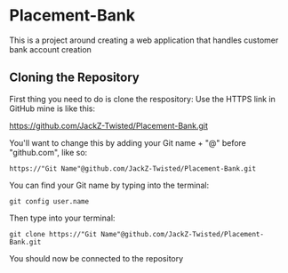 # Placement-Bank
This is a project around creating a web application that handles customer bank account creation

## Cloning the Repository

First thing you need to do is clone the respository:
Use the HTTPS link in GitHub mine is like this:

https://github.com/JackZ-Twisted/Placement-Bank.git

You'll want to change this by adding your Git name + "@" before "github.com", like so:

`https://"Git Name"@github.com/JackZ-Twisted/Placement-Bank.git`

You can find your Git name by typing into the terminal:

`git config user.name`

Then type into your terminal: 

`git clone https://"Git Name"@github.com/JackZ-Twisted/Placement-Bank.git`

You should now be connected to the repository

